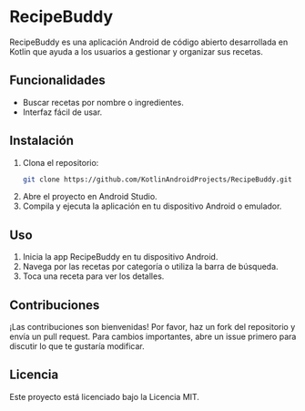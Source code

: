 # RecipeBuddy

RecipeBuddy es una aplicación Android de código abierto desarrollada en Kotlin que ayuda a los usuarios a gestionar y organizar sus recetas.

## Funcionalidades

- Buscar recetas por nombre o ingredientes.
- Interfaz fácil de usar.

## Instalación

1. Clona el repositorio:
   ```bash
   git clone https://github.com/KotlinAndroidProjects/RecipeBuddy.git
   ```
2. Abre el proyecto en Android Studio.
3. Compila y ejecuta la aplicación en tu dispositivo Android o emulador.

## Uso

1. Inicia la app RecipeBuddy en tu dispositivo Android.
3. Navega por las recetas por categoría o utiliza la barra de búsqueda.
4. Toca una receta para ver los detalles.

## Contribuciones

¡Las contribuciones son bienvenidas! Por favor, haz un fork del repositorio y envía un pull request. Para cambios importantes, abre un issue primero para discutir lo que te gustaría modificar.


## Licencia

Este proyecto está licenciado bajo la Licencia MIT.
